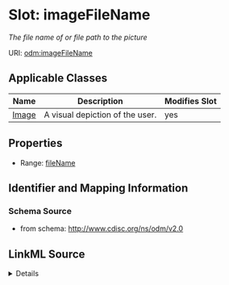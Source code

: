# Slot: imageFileName


_The file name of or file path to the picture_



URI: [odm:imageFileName](http://www.cdisc.org/ns/odm/v2.0/imageFileName)



<!-- no inheritance hierarchy -->




## Applicable Classes

| Name | Description | Modifies Slot |
| --- | --- | --- |
[Image](Image.md) | A visual depiction of the user. |  yes  |







## Properties

* Range: [fileName](fileName.md)





## Identifier and Mapping Information







### Schema Source


* from schema: http://www.cdisc.org/ns/odm/v2.0




## LinkML Source

<details>
```yaml
name: imageFileName
description: The file name of or file path to the picture
from_schema: http://www.cdisc.org/ns/odm/v2.0
rank: 1000
alias: imageFileName
domain_of:
- Image
range: fileName

```
</details>